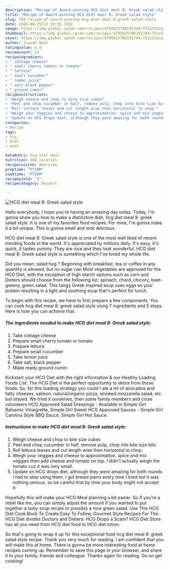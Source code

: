 ```yaml
---
description: "Recipe of Award-winning HCG diet meal 8: Greek salad style"
title: "Recipe of Award-winning HCG diet meal 8: Greek salad style"
slug: 594-recipe-of-award-winning-hcg-diet-meal-8-greek-salad-style
date: 2020-08-25T12:19:55.320Z
image: https://img-global.cpcdn.com/recipes/4795625708191744/751x532cq70/hcg-diet-meal-8-greek-salad-style-recipe-main-photo.jpg
thumbnail: https://img-global.cpcdn.com/recipes/4795625708191744/751x532cq70/hcg-diet-meal-8-greek-salad-style-recipe-main-photo.jpg
cover: https://img-global.cpcdn.com/recipes/4795625708191744/751x532cq70/hcg-diet-meal-8-greek-salad-style-recipe-main-photo.jpg
author: Isaiah Nash
ratingvalue: 4.9
reviewcount: 13
recipeingredient:
- " cottage cheese"
- " small cherry tomato or tomato"
- " lettuce"
- " small cucumber"
- " lemon juice"
- " salt black pepper"
- " ground cumin"
recipeinstructions:
- "Weigh cheese and chop to bite size cubes"
- "Peel and chop cucumber in half, remove pulp, chop into bite size bits"
- "Roll lettuce leaves and cut length wise then horizontal to chop."
- "Weigh your veggies and cheese to approximation. spice and mix veggies then add cheese and tomato on top. I didn&#39;t actually weigh the tomato cuz it was very small."
- "Update on HCG drops diet, although they were amazing for both rounds I had to stop using them. I got breast pains every time I tried but it was nothing serious, so be careful that by time your body might not accept it."
categories:
- Recipe
tags:
- hcg
- diet
- meal

katakunci: hcg diet meal 
nutrition: 284 calories
recipecuisine: American
preptime: "PT19M"
cooktime: "PT56M"
recipeyield: "2"
recipecategory: Dessert

---
```



![HCG diet meal 8: Greek salad style](https://img-global.cpcdn.com/recipes/4795625708191744/751x532cq70/hcg-diet-meal-8-greek-salad-style-recipe-main-photo.jpg)

Hello everybody, I hope you're having an amazing day today. Today, I'm gonna show you how to make a distinctive dish, hcg diet meal 8: greek salad style. It is one of my favorites food recipes. For mine, I'm gonna make it a bit unique. This is gonna smell and look delicious.

HCG diet meal 8: Greek salad style is one of the most well liked of recent trending foods in the world. It's appreciated by millions daily. It's easy, it's quick, it tastes yummy. They are nice and they look wonderful. HCG diet meal 8: Greek salad style is something which I've loved my whole life.

Did you mean: salad hog ? Beginning with breakfast, tea or coffee in any quantity is allowed, but no sugar can Most vegetables are approved for the HCG Diet, with the exception of high starch options such as corn and Dieters should choose from the following list: spinach, chard, chicory, beet-greens, green salad. This tangy Greek inspired soup uses eggs as your protein resulting in a light and soothing soup that&#39;s perfect for lunch.


To begin with this recipe, we have to first prepare a few components. You can cook hcg diet meal 8: greek salad style using 7 ingredients and 5 steps. Here is how you can achieve that.

<!--inarticleads1-->

##### The ingredients needed to make HCG diet meal 8: Greek salad style:

1. Take  cottage cheese
1. Prepare  small cherry tomato or tomato
1. Prepare  lettuce
1. Prepare  small cucumber
1. Take  lemon juice
1. Take  salt, black pepper
1. Make ready  ground cumin


Kickstart your HCG Diet with the right information &amp; our Healthy Loading Foods List. The HCG Diet is the perfect opportunity to detox from those foods. So, for this loading strategy you could I ate a lot of avocados and fatty cheeses, salmon, natural/organic pizza, smoked mozzarella salad, etc. but stayed. We tried it ourselves, then some family members and close volunteers HCG Approved Salad Dressings - Available in Simple Girl Balsamic Vinaigrette, Simple Girl Sweet HCG Approved Sauces - Simple Girl Carolina Style BBQ Sauce, Simple Girl Hot Sauce. 

<!--inarticleads2-->

##### Instructions to make HCG diet meal 8: Greek salad style:

1. Weigh cheese and chop to bite size cubes
1. Peel and chop cucumber in half, remove pulp, chop into bite size bits
1. Roll lettuce leaves and cut length wise then horizontal to chop.
1. Weigh your veggies and cheese to approximation. spice and mix veggies then add cheese and tomato on top. I didn&#39;t actually weigh the tomato cuz it was very small.
1. Update on HCG drops diet, although they were amazing for both rounds I had to stop using them. I got breast pains every time I tried but it was nothing serious, so be careful that by time your body might not accept it.


Hopefully this will make your HCG Meal planning a bit easier. So if you&#39;re a rebel like me, you can simply adjust the amount if you wanted to put together a tasty soup recipe or possibly a nice green salad. Use This HCG Diet Cook Book To Create Easy To Follow, Gourmet Style Recipes For The. HCG Diet divides Doctors and Dieters: HCG Drops a Scam? HCG Diet Store has all you need from HCG diet food to HCG diet lotion. 

So that's going to wrap it up for this exceptional food hcg diet meal 8: greek salad style recipe. Thank you very much for reading. I am confident that you will make this at home. There is gonna be more interesting food at home recipes coming up. Remember to save this page in your browser, and share it to your family, friends and colleague. Thanks again for reading. Go on get cooking!
